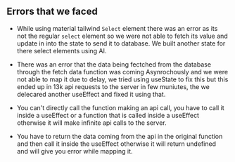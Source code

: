 ## Errors that we faced
- While using material tailwind `Select` element there was an error as its not the regular `select` element so we were not able to fetch its value and update in into the state to send it to database. We built another state for there select elements using AI.

- There was an error that the data being fectched from the database through the fetch data function was coming Asynrochously and we were not able to map it due to delay, we tried using useState to fix this but this ended up in 13k api requests to the server in few muniutes, the we delecared another useEffect and fixed it using that. 

- You can't directly call the function making an api call, you have to call it inside a useEffect or a function that is called inside a useEffect otherwise it will make infinite api calls to the server.

- You have to return the data coming from the api in the original function and then call it inside the useEffect otherwise it will return undefined and will give you error while mapping it.